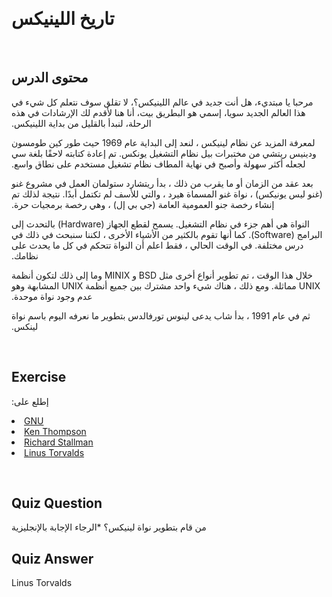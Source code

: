 &#x202b;
# تاريخ اللينيكس
&#x202b;
## محتوى الدرس
&#x202b;
مرحبا يا مبتديء، هل أنت جديد في عالم اللينيكس؟، لا تقلق سوف نتعلم كل شيء في هذا العالم الجديد سويا، إسمي هو البطريق بيت، أنا هنا لأقدم لك الإرشادات في هذه الرحلة، لنبدأ بالقليل من بداية اللينيكس.

&#x202b;
لمعرفة المزيد عن نظام لينيكس ، لنعد إلى البداية عام 1969 حيث طور كين طومسون ودينيس ريتشي من مختبرات بيل نظام التشغيل يونكس. تم إعادة كتابته لاحقًا بلغة سي لجعله أكثر سهولة وأصبح في نهاية المطاف نظام تشغيل مستخدم على نطاق واسع.

&#x202b;
بعد عقد من الزمان أو ما يقرب من ذلك ، بدأ ريتشارد ستولمان العمل في مشروع غنو (غنو ليس يونيكس) ، نواة غنو المسماة هيرد ، والتي للأسف لم تكتمل أبدًا. نتيجة لذلك تم إنشاء رخصة جنو العمومية العامة (جي بي إل) ، وهي رخصة برمجيات حرة.

&#x202b;
النواة هي أهم جزء في نظام التشغيل. يسمح لقطع الجهاز (Hardware) بالتحدث إلى البرامج (Software). كما أنها تقوم بالكثير من الأشياء الأخرى ، لكننا سنبحث في ذلك في درس مختلفة. في الوقت الحالي ، فقط اعلم أن النواة تتحكم في كل ما يحدث على نظامك.

&#x202b;
خلال هذا الوقت ، تم تطوير أنواع أخرى مثل BSD و MINIX وما إلى ذلك لتكون أنظمة UNIX مماثلة. ومع ذلك ، هناك شيء واحد مشترك بين جميع أنظمة UNIX المشابهة وهو عدم وجود نواة موحدة.

&#x202b;
ثم في عام 1991 ، بدأ شاب يدعى لينوس تورفالدس بتطوير ما نعرفه اليوم باسم نواة لينكس.

&#x202b;
## Exercise
&#x202b;
إطلع على:
<li><a href='https://www.gnu.org/home.en.html'>GNU</a></li>
<li><a href='https://en.wikipedia.org/wiki/Ken_Thompson'>Ken Thompson</a></li>
<li><a href='https://stallman.org/'>Richard Stallman</a></li>
<li><a href='https://en.wikipedia.org/wiki/Linus_Torvalds'>Linus Torvalds</a></li>

&#x202b;
## Quiz Question

&#x202b;
من قام بتطوير نواة لينيكس؟ *الرجاء الإجابة بالإنجليزية

## Quiz Answer

Linus Torvalds
